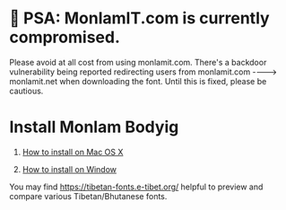 # 📢 PSA: MonlamIT.com is currently compromised. 
Please avoid at all cost from using monlamit.com. There's a backdoor vulnerability being reported redirecting users from monlamit.com ----> monlamit.net when downloading the font. Until this is fixed, please be cautious. 


# Install Monlam Bodyig


1. [How to install on Mac OS X](./mac)

2. [How to install on Window](./window)


You may find https://tibetan-fonts.e-tibet.org/ helpful to preview and compare various Tibetan/Bhutanese fonts. 
